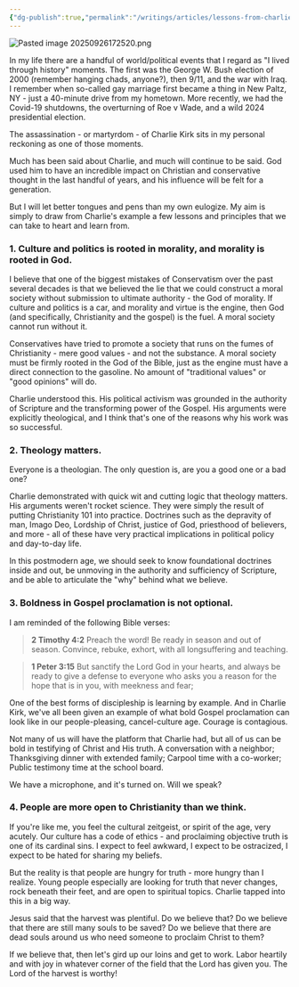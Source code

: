 ```yaml
---
{"dg-publish":true,"permalink":"/writings/articles/lessons-from-charlie-kirk/","created":"2025-09-26"}
---
```



![Pasted image 20250926172520.png](/img/user/admin/assets/Pasted%20image%2020250926172520.png)

In my life there are a handful of world/political events that I regard as "I lived through history" moments. The first was the George W. Bush election of 2000 (remember hanging chads, anyone?), then 9/11, and the war with Iraq. I remember when so-called gay marriage first became a thing in New Paltz, NY - just a 40-minute drive from my hometown. More recently, we had the Covid-19 shutdowns, the overturning of Roe v Wade, and a wild 2024 presidential election. 

The assassination - or martyrdom - of Charlie Kirk sits in my personal reckoning as one of those moments. 

Much has been said about Charlie, and much will continue to be said. God used him to have an incredible impact on Christian and conservative thought in the last handful of years, and his influence will be felt for a generation. 

But I will let better tongues and pens than my own eulogize. My aim is simply to draw from Charlie's example a few lessons and principles that we can take to heart and learn from. 

### 1. Culture and politics is rooted in morality, and morality is rooted in God. 

I believe that one of the biggest mistakes of Conservatism over the past several decades is that we believed the lie that we could construct a moral society without submission to ultimate authority - the God of morality. If culture and politics is a car, and morality and virtue is the engine, then God (and specifically, Christianity and the gospel) is the fuel. A moral society cannot run without it. 

Conservatives have tried to promote a society that runs on the fumes of Christianity - mere good values - and not the substance. A moral society must be firmly rooted in the God of the Bible, just as the engine must have a direct connection to the gasoline. No amount of "traditional values" or "good opinions" will do. 

Charlie understood this. His political activism was grounded in the authority of Scripture and the transforming power of the Gospel. His arguments were explicitly theological, and I think that's one of the reasons why his work was so successful.

### 2. Theology matters. 

Everyone is a theologian. The only question is, are you a good one or a bad one?

Charlie demonstrated with quick wit and cutting logic that theology matters. His arguments weren't rocket science. They were simply the result of putting Christianity 101 into practice. Doctrines such as the depravity of man, Imago Deo, Lordship of Christ, justice of God, priesthood of believers, and more - all of these have very practical implications in political policy and day-to-day life. 

In this postmodern age, we should seek to know foundational doctrines inside and out, be unmoving in the authority and sufficiency of Scripture, and be able to articulate the "why" behind what we believe. 

### 3. Boldness in Gospel proclamation is not optional.

I am reminded of the following Bible verses:

> **2 Timothy 4:2**
> Preach the word! Be ready in season and out of season. Convince, rebuke, exhort, with all longsuffering and teaching.

> **1 Peter 3:15**
> But sanctify the Lord God in your hearts, and always be ready to give a defense to everyone who asks you a reason for the hope that is in you, with meekness and fear;

One of the best forms of discipleship is learning by example. And in Charlie Kirk, we've all been given an example of what bold Gospel proclamation can look like in our people-pleasing, cancel-culture age. Courage is contagious. 

Not many of us will have the platform that Charlie had, but all of us can be bold in testifying of Christ and His truth. A conversation with a neighbor; Thanksgiving dinner with extended family; Carpool time with a co-worker; Public testimony time at the school board.  

We have a microphone, and it's turned on. Will we speak?
### 4. People are more open to Christianity than we think.

If you're like me, you feel the cultural zeitgeist, or spirit of the age, very acutely. Our culture has a code of ethics - and proclaiming objective truth is one of its cardinal sins. I expect to feel awkward, I expect to be ostracized, I expect to be hated for sharing my beliefs. 

But the reality is that people are hungry for truth - more hungry than I realize. Young people especially are looking for truth that never changes, rock beneath their feet, and are open to spiritual topics. Charlie tapped into this in a big way. 

Jesus said that the harvest was plentiful. Do we believe that? Do we believe that there are still many souls to be saved? Do we believe that there are dead souls around us who need someone to proclaim Christ to them?

If we believe that, then let's gird up our loins and get to work. Labor heartily and with joy in whatever corner of the field that the Lord has given you. The Lord of the harvest is worthy!
